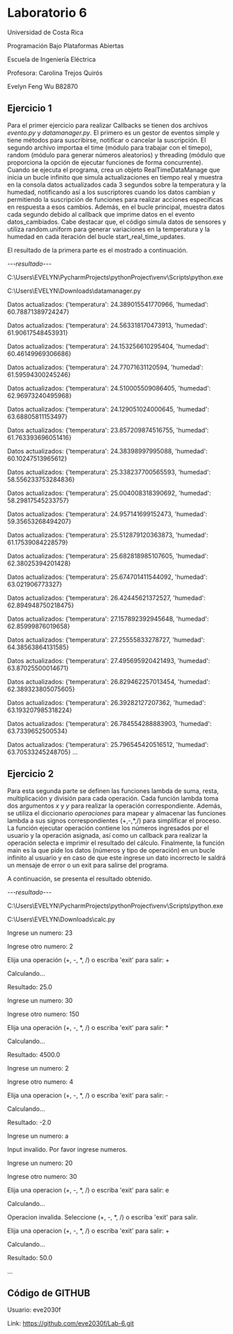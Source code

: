 # Laboratorio 6
Universidad de Costa Rica

Programación Bajo Plataformas Abiertas

Escuela de Ingeniería Eléctrica 

Profesora: Carolina Trejos Quirós

Evelyn Feng Wu B82870


## Ejercicio 1

Para el primer ejercicio para realizar Callbacks se tienen dos archivos *evento.py* y *datamanager.py*. El primero es un gestor de eventos simple y tiene métodos para suscribirse, notificar o cancelar la suscripción. El segundo archivo importaa el time (módulo para trabajar con el timepo), random (módulo para generar números aleatorios) y threading (módulo que proporciona la opción de ejecutar funciones de forma concurrente). Cuando se ejecuta el programa, crea un objeto RealTimeDataManage que inicia un bucle infinito que simula actualizaciones en tiempo real y muestra en la consola datos actualizados cada 3 segundos sobre la temperatura y la humedad, notificando así a los suscriptores cuando los datos cambian y permitiendo la suscripción de funciones para realizar acciones específicas en respuesta a esos cambios. Además, en el bucle principal, muestra datos cada segundo debido al callback que imprime datos en el evento datos_cambiados. Cabe destacar que, el código simula datos de sensores y utiliza random.uniform para generar variaciones en la temperatura y la humedad en cada iteración del bucle start_real_time_updates.

El resultado de la primera parte es el mostrado a continuación.

 *---resultado---* 
 
C:\Users\EVELYN\PycharmProjects\pythonProject\venv\Scripts\python.exe

C:\Users\EVELYN\Downloads\datamanager.py 

Datos actualizados: {'temperatura': 24.389015541770966, 'humedad': 60.78871389724247}

Datos actualizados: {'temperatura': 24.563318170473913, 'humedad': 61.90617548453931}

Datos actualizados: {'temperatura': 24.153256610295404, 'humedad': 60.46149969306686}

Datos actualizados: {'temperatura': 24.77071631120594, 'humedad': 61.59594300245246}

Datos actualizados: {'temperatura': 24.510005509086405, 'humedad': 62.96973240495968}

Datos actualizados: {'temperatura': 24.129051024000645, 'humedad': 63.68805811153497}

Datos actualizados: {'temperatura': 23.857209874516755, 'humedad': 61.763393696051416}

Datos actualizados: {'temperatura': 24.38398997995088, 'humedad': 60.10247513965612}

Datos actualizados: {'temperatura': 25.338237700565593, 'humedad': 58.556233753284836}

Datos actualizados: {'temperatura': 25.004008318390692, 'humedad': 58.29817545233757}

Datos actualizados: {'temperatura': 24.957141699152473, 'humedad': 59.35653268494207}

Datos actualizados: {'temperatura': 25.512879120363873, 'humedad': 61.17539084228579}

Datos actualizados: {'temperatura': 25.682818985107605, 'humedad': 62.38025394201428}

Datos actualizados: {'temperatura': 25.674701411544092, 'humedad': 63.021906773327}

Datos actualizados: {'temperatura': 26.42445621372527, 'humedad': 62.894948750218475}

Datos actualizados: {'temperatura': 27.157892392945648, 'humedad': 62.85999876019658}

Datos actualizados: {'temperatura': 27.25555833278727, 'humedad': 64.38563864131585}

Datos actualizados: {'temperatura': 27.495695920421493, 'humedad': 63.87025500014671}

Datos actualizados: {'temperatura': 26.829462257013454, 'humedad': 62.389323805075605}

Datos actualizados: {'temperatura': 26.39282127207362, 'humedad': 63.193207985318224}

Datos actualizados: {'temperatura': 26.784554288883903, 'humedad': 63.7339652500534}

Datos actualizados: {'temperatura': 25.796545420516512, 'humedad': 63.70533245248705}
...

## Ejercicio 2
Para esta segunda parte se definen las funciones lambda de suma, resta, multiplicación y división para cada operación. Cada función lambda toma dos argumentos *x* y *y* para realizar la operación correspondiente. Además, se utiliza el diccionario *operaciones* para mapear y almacenar las funciones lambda a sus signos correspondientes (+,-,*,/) para simplificar el proceso. La función ejecutar operación contiene los números ingresados por el usuario y la operación asignada, así como un callback para realizar la operación selecta e imprimir el resultado del cálculo. Finalmente, la función main es la que pide los datos (números y tipo de operación) en un bucle infinito al usuario y en caso de que este ingrese un dato incorrecto le saldrá un mensaje de error o un exit para salirse del programa.

A continuación, se presenta el resultado obtenido.

*---resultado---* 		   			 

 C:\Users\EVELYN\PycharmProjects\pythonProject\venv\Scripts\python.exe 
 
 C:\Users\EVELYN\Downloads\calc.py 
 
Ingrese un numero: 23

Ingrese otro numero: 2

Elija una operación (+, -, *, /) o escriba 'exit' para salir: +

Calculando...

Resultado: 25.0

Ingrese un numero: 30

Ingrese otro numero: 150

Elija una operación (+, -, *, /) o escriba 'exit' para salir: *

Calculando...

Resultado: 4500.0


Ingrese un numero: 2

Ingrese otro numero: 4

Elija una operacion (+, -, *, /) o escriba 'exit' para salir: -

Calculando...

Resultado: -2.0

Ingrese un numero: a

Input invalido. Por favor ingrese numeros.

Ingrese un numero: 20

Ingrese otro numero: 30

Elija una operacion (+, -, *, /) o escriba 'exit' para salir: e

Calculando...

Operacion invalida. Seleccione (+, -, *, /) o  escriba 'exit' para salir.

Elija una operacion (+, -, *, /) o escriba 'exit' para salir: +

Calculando...

Resultado: 50.0

...
						
      				         						
## Código de GITHUB

Usuario: eve2030f

Link: https://github.com/eve2030f/Lab-6.git

